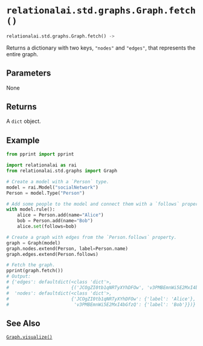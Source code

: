 # `relationalai.std.graphs.Graph.fetch()`

```python
relationalai.std.graphs.Graph.fetch() ->
```

Returns a dictionary with two keys, `"nodes"` and `"edges"`, that represents the entire graph.

## Parameters

None

## Returns

A `dict` object.

## Example

```python
from pprint import pprint

import relationalai as rai
from relationalai.std.graphs import Graph

# Create a model with a `Person` type.
model = rai.Model("socialNetwork")
Person = model.Type("Person")

# Add some people to the model and connect them with a `follows` property.
with model.rule():
    alice = Person.add(name="Alice")
    bob = Person.add(name="Bob")
    alice.set(follows=bob)

# Create a graph with edges from the `Person.follows` property.
graph = Graph(model)
graph.nodes.extend(Person, label=Person.name)
graph.edges.extend(Person.follows)

# Fetch the graph.
pprint(graph.fetch())
# Output:
# {'edges': defaultdict(<class 'dict'>,
#                       {('JCOgZI0tb1qNRTyXYhDFOw', 'v3PMBEmnWi5E2MxI4bGfzQ'): {}}),
#  'nodes': defaultdict(<class 'dict'>,
#                       {'JCOgZI0tb1qNRTyXYhDFOw': {'label': 'Alice'},
#                        'v3PMBEmnWi5E2MxI4bGfzQ': {'label': 'Bob'}})}
```

## See Also

[`Graph.visualize()`](./visualize.md)
